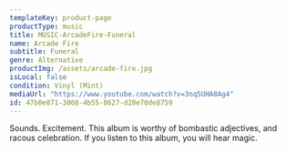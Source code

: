 ```yaml
---
templateKey: product-page
productType: music
title: MUSIC-ArcadeFire-Funeral
name: Arcade Fire
subtitle: Funeral
genre: Alternative
productImg: /assets/arcade-fire.jpg
isLocal: false
condition: Vinyl (Mint)
mediaUrl: "https://www.youtube.com/watch?v=3nq5UHA8Ag4"
id: 47b0e871-3068-4b55-8627-d20e70de8759
---
```


Sounds. Excitement. This album is worthy of bombastic adjectives, and racous celebration. If you listen to this album, you will hear magic.
